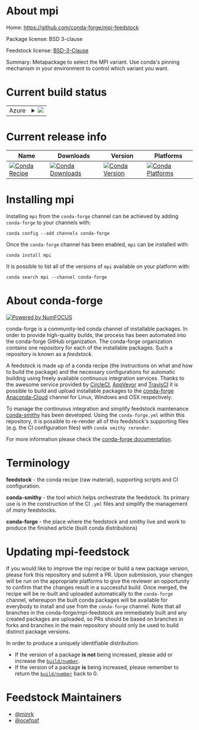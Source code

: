 About mpi
=========

Home: https://github.com/conda-forge/mpi-feedstock

Package license: BSD 3-clause

Feedstock license: [BSD-3-Clause](https://github.com/conda-forge/mpi-feedstock/blob/master/LICENSE.txt)

Summary: Metapackage to select the MPI variant. Use conda's pinning mechanism in your environment to control which variant you want.

Current build status
====================


<table>
    
  <tr>
    <td>Azure</td>
    <td>
      <details>
        <summary>
          <a href="https://dev.azure.com/conda-forge/feedstock-builds/_build/latest?definitionId=3999&branchName=master">
            <img src="https://dev.azure.com/conda-forge/feedstock-builds/_apis/build/status/mpi-feedstock?branchName=master">
          </a>
        </summary>
        <table>
          <thead><tr><th>Variant</th><th>Status</th></tr></thead>
          <tbody><tr>
              <td>linux_64_mpimpich</td>
              <td>
                <a href="https://dev.azure.com/conda-forge/feedstock-builds/_build/latest?definitionId=3999&branchName=master">
                  <img src="https://dev.azure.com/conda-forge/feedstock-builds/_apis/build/status/mpi-feedstock?branchName=master&jobName=linux&configuration=linux_64_mpimpich" alt="variant">
                </a>
              </td>
            </tr><tr>
              <td>linux_64_mpimsmpi</td>
              <td>
                <a href="https://dev.azure.com/conda-forge/feedstock-builds/_build/latest?definitionId=3999&branchName=master">
                  <img src="https://dev.azure.com/conda-forge/feedstock-builds/_apis/build/status/mpi-feedstock?branchName=master&jobName=linux&configuration=linux_64_mpimsmpi" alt="variant">
                </a>
              </td>
            </tr><tr>
              <td>linux_64_mpiopenmpi</td>
              <td>
                <a href="https://dev.azure.com/conda-forge/feedstock-builds/_build/latest?definitionId=3999&branchName=master">
                  <img src="https://dev.azure.com/conda-forge/feedstock-builds/_apis/build/status/mpi-feedstock?branchName=master&jobName=linux&configuration=linux_64_mpiopenmpi" alt="variant">
                </a>
              </td>
            </tr><tr>
              <td>linux_aarch64_mpimpich</td>
              <td>
                <a href="https://dev.azure.com/conda-forge/feedstock-builds/_build/latest?definitionId=3999&branchName=master">
                  <img src="https://dev.azure.com/conda-forge/feedstock-builds/_apis/build/status/mpi-feedstock?branchName=master&jobName=linux&configuration=linux_aarch64_mpimpich" alt="variant">
                </a>
              </td>
            </tr><tr>
              <td>linux_aarch64_mpimsmpi</td>
              <td>
                <a href="https://dev.azure.com/conda-forge/feedstock-builds/_build/latest?definitionId=3999&branchName=master">
                  <img src="https://dev.azure.com/conda-forge/feedstock-builds/_apis/build/status/mpi-feedstock?branchName=master&jobName=linux&configuration=linux_aarch64_mpimsmpi" alt="variant">
                </a>
              </td>
            </tr><tr>
              <td>linux_aarch64_mpiopenmpi</td>
              <td>
                <a href="https://dev.azure.com/conda-forge/feedstock-builds/_build/latest?definitionId=3999&branchName=master">
                  <img src="https://dev.azure.com/conda-forge/feedstock-builds/_apis/build/status/mpi-feedstock?branchName=master&jobName=linux&configuration=linux_aarch64_mpiopenmpi" alt="variant">
                </a>
              </td>
            </tr><tr>
              <td>linux_ppc64le_mpimpich</td>
              <td>
                <a href="https://dev.azure.com/conda-forge/feedstock-builds/_build/latest?definitionId=3999&branchName=master">
                  <img src="https://dev.azure.com/conda-forge/feedstock-builds/_apis/build/status/mpi-feedstock?branchName=master&jobName=linux&configuration=linux_ppc64le_mpimpich" alt="variant">
                </a>
              </td>
            </tr><tr>
              <td>linux_ppc64le_mpimsmpi</td>
              <td>
                <a href="https://dev.azure.com/conda-forge/feedstock-builds/_build/latest?definitionId=3999&branchName=master">
                  <img src="https://dev.azure.com/conda-forge/feedstock-builds/_apis/build/status/mpi-feedstock?branchName=master&jobName=linux&configuration=linux_ppc64le_mpimsmpi" alt="variant">
                </a>
              </td>
            </tr><tr>
              <td>linux_ppc64le_mpiopenmpi</td>
              <td>
                <a href="https://dev.azure.com/conda-forge/feedstock-builds/_build/latest?definitionId=3999&branchName=master">
                  <img src="https://dev.azure.com/conda-forge/feedstock-builds/_apis/build/status/mpi-feedstock?branchName=master&jobName=linux&configuration=linux_ppc64le_mpiopenmpi" alt="variant">
                </a>
              </td>
            </tr><tr>
              <td>osx_64_mpimpich</td>
              <td>
                <a href="https://dev.azure.com/conda-forge/feedstock-builds/_build/latest?definitionId=3999&branchName=master">
                  <img src="https://dev.azure.com/conda-forge/feedstock-builds/_apis/build/status/mpi-feedstock?branchName=master&jobName=osx&configuration=osx_64_mpimpich" alt="variant">
                </a>
              </td>
            </tr><tr>
              <td>osx_64_mpimsmpi</td>
              <td>
                <a href="https://dev.azure.com/conda-forge/feedstock-builds/_build/latest?definitionId=3999&branchName=master">
                  <img src="https://dev.azure.com/conda-forge/feedstock-builds/_apis/build/status/mpi-feedstock?branchName=master&jobName=osx&configuration=osx_64_mpimsmpi" alt="variant">
                </a>
              </td>
            </tr><tr>
              <td>osx_64_mpiopenmpi</td>
              <td>
                <a href="https://dev.azure.com/conda-forge/feedstock-builds/_build/latest?definitionId=3999&branchName=master">
                  <img src="https://dev.azure.com/conda-forge/feedstock-builds/_apis/build/status/mpi-feedstock?branchName=master&jobName=osx&configuration=osx_64_mpiopenmpi" alt="variant">
                </a>
              </td>
            </tr><tr>
              <td>osx_arm64_mpimpich</td>
              <td>
                <a href="https://dev.azure.com/conda-forge/feedstock-builds/_build/latest?definitionId=3999&branchName=master">
                  <img src="https://dev.azure.com/conda-forge/feedstock-builds/_apis/build/status/mpi-feedstock?branchName=master&jobName=osx&configuration=osx_arm64_mpimpich" alt="variant">
                </a>
              </td>
            </tr><tr>
              <td>osx_arm64_mpimsmpi</td>
              <td>
                <a href="https://dev.azure.com/conda-forge/feedstock-builds/_build/latest?definitionId=3999&branchName=master">
                  <img src="https://dev.azure.com/conda-forge/feedstock-builds/_apis/build/status/mpi-feedstock?branchName=master&jobName=osx&configuration=osx_arm64_mpimsmpi" alt="variant">
                </a>
              </td>
            </tr><tr>
              <td>osx_arm64_mpiopenmpi</td>
              <td>
                <a href="https://dev.azure.com/conda-forge/feedstock-builds/_build/latest?definitionId=3999&branchName=master">
                  <img src="https://dev.azure.com/conda-forge/feedstock-builds/_apis/build/status/mpi-feedstock?branchName=master&jobName=osx&configuration=osx_arm64_mpiopenmpi" alt="variant">
                </a>
              </td>
            </tr><tr>
              <td>win_64_mpimpich</td>
              <td>
                <a href="https://dev.azure.com/conda-forge/feedstock-builds/_build/latest?definitionId=3999&branchName=master">
                  <img src="https://dev.azure.com/conda-forge/feedstock-builds/_apis/build/status/mpi-feedstock?branchName=master&jobName=win&configuration=win_64_mpimpich" alt="variant">
                </a>
              </td>
            </tr><tr>
              <td>win_64_mpimsmpi</td>
              <td>
                <a href="https://dev.azure.com/conda-forge/feedstock-builds/_build/latest?definitionId=3999&branchName=master">
                  <img src="https://dev.azure.com/conda-forge/feedstock-builds/_apis/build/status/mpi-feedstock?branchName=master&jobName=win&configuration=win_64_mpimsmpi" alt="variant">
                </a>
              </td>
            </tr><tr>
              <td>win_64_mpiopenmpi</td>
              <td>
                <a href="https://dev.azure.com/conda-forge/feedstock-builds/_build/latest?definitionId=3999&branchName=master">
                  <img src="https://dev.azure.com/conda-forge/feedstock-builds/_apis/build/status/mpi-feedstock?branchName=master&jobName=win&configuration=win_64_mpiopenmpi" alt="variant">
                </a>
              </td>
            </tr>
          </tbody>
        </table>
      </details>
    </td>
  </tr>
</table>

Current release info
====================

| Name | Downloads | Version | Platforms |
| --- | --- | --- | --- |
| [![Conda Recipe](https://img.shields.io/badge/recipe-mpi-green.svg)](https://anaconda.org/conda-forge/mpi) | [![Conda Downloads](https://img.shields.io/conda/dn/conda-forge/mpi.svg)](https://anaconda.org/conda-forge/mpi) | [![Conda Version](https://img.shields.io/conda/vn/conda-forge/mpi.svg)](https://anaconda.org/conda-forge/mpi) | [![Conda Platforms](https://img.shields.io/conda/pn/conda-forge/mpi.svg)](https://anaconda.org/conda-forge/mpi) |

Installing mpi
==============

Installing `mpi` from the `conda-forge` channel can be achieved by adding `conda-forge` to your channels with:

```
conda config --add channels conda-forge
```

Once the `conda-forge` channel has been enabled, `mpi` can be installed with:

```
conda install mpi
```

It is possible to list all of the versions of `mpi` available on your platform with:

```
conda search mpi --channel conda-forge
```


About conda-forge
=================

[![Powered by NumFOCUS](https://img.shields.io/badge/powered%20by-NumFOCUS-orange.svg?style=flat&colorA=E1523D&colorB=007D8A)](http://numfocus.org)

conda-forge is a community-led conda channel of installable packages.
In order to provide high-quality builds, the process has been automated into the
conda-forge GitHub organization. The conda-forge organization contains one repository
for each of the installable packages. Such a repository is known as a *feedstock*.

A feedstock is made up of a conda recipe (the instructions on what and how to build
the package) and the necessary configurations for automatic building using freely
available continuous integration services. Thanks to the awesome service provided by
[CircleCI](https://circleci.com/), [AppVeyor](https://www.appveyor.com/)
and [TravisCI](https://travis-ci.com/) it is possible to build and upload installable
packages to the [conda-forge](https://anaconda.org/conda-forge)
[Anaconda-Cloud](https://anaconda.org/) channel for Linux, Windows and OSX respectively.

To manage the continuous integration and simplify feedstock maintenance
[conda-smithy](https://github.com/conda-forge/conda-smithy) has been developed.
Using the ``conda-forge.yml`` within this repository, it is possible to re-render all of
this feedstock's supporting files (e.g. the CI configuration files) with ``conda smithy rerender``.

For more information please check the [conda-forge documentation](https://conda-forge.org/docs/).

Terminology
===========

**feedstock** - the conda recipe (raw material), supporting scripts and CI configuration.

**conda-smithy** - the tool which helps orchestrate the feedstock.
                   Its primary use is in the construction of the CI ``.yml`` files
                   and simplify the management of *many* feedstocks.

**conda-forge** - the place where the feedstock and smithy live and work to
                  produce the finished article (built conda distributions)


Updating mpi-feedstock
======================

If you would like to improve the mpi recipe or build a new
package version, please fork this repository and submit a PR. Upon submission,
your changes will be run on the appropriate platforms to give the reviewer an
opportunity to confirm that the changes result in a successful build. Once
merged, the recipe will be re-built and uploaded automatically to the
`conda-forge` channel, whereupon the built conda packages will be available for
everybody to install and use from the `conda-forge` channel.
Note that all branches in the conda-forge/mpi-feedstock are
immediately built and any created packages are uploaded, so PRs should be based
on branches in forks and branches in the main repository should only be used to
build distinct package versions.

In order to produce a uniquely identifiable distribution:
 * If the version of a package **is not** being increased, please add or increase
   the [``build/number``](https://conda.io/docs/user-guide/tasks/build-packages/define-metadata.html#build-number-and-string).
 * If the version of a package **is** being increased, please remember to return
   the [``build/number``](https://conda.io/docs/user-guide/tasks/build-packages/define-metadata.html#build-number-and-string)
   back to 0.

Feedstock Maintainers
=====================

* [@minrk](https://github.com/minrk/)
* [@ocefpaf](https://github.com/ocefpaf/)


